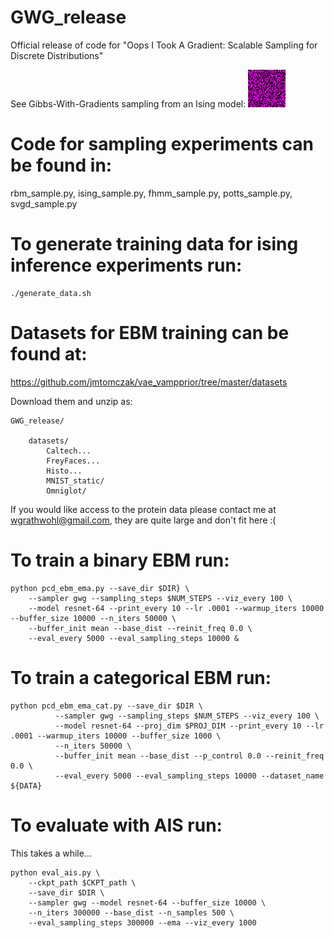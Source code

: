 # GWG_release
Official release of code for "Oops I Took A Gradient: Scalable Sampling for Discrete Distributions"

See Gibbs-With-Gradients sampling from an Ising model: ![](gwg.gif)

# Code for sampling experiments can be found in: 
rbm_sample.py, ising_sample.py, fhmm_sample.py, potts_sample.py, svgd_sample.py


# To generate training data for ising inference experiments run:

```
./generate_data.sh
```

# Datasets for EBM training can be found at:
https://github.com/jmtomczak/vae_vampprior/tree/master/datasets

Download them and unzip as:

    GWG_release/

        datasets/
            Caltech...
            FreyFaces...
            Histo...
            MNIST_static/
            Omniglot/
        

If you would like access to the protein data please contact me at wgrathwohl@gmail.com, they are quite large and don't fit here :(

# To train a binary EBM run:

```
python pcd_ebm_ema.py --save_dir $DIR} \
    --sampler gwg --sampling_steps $NUM_STEPS --viz_every 100 \
    --model resnet-64 --print_every 10 --lr .0001 --warmup_iters 10000 --buffer_size 10000 --n_iters 50000 \
    --buffer_init mean --base_dist --reinit_freq 0.0 \
    --eval_every 5000 --eval_sampling_steps 10000 &
```

# To train a categorical EBM run:

```
python pcd_ebm_ema_cat.py --save_dir $DIR \
          --sampler gwg --sampling_steps $NUM_STEPS --viz_every 100 \
          --model resnet-64 --proj_dim $PROJ_DIM --print_every 10 --lr .0001 --warmup_iters 10000 --buffer_size 1000 \
          --n_iters 50000 \
          --buffer_init mean --base_dist --p_control 0.0 --reinit_freq 0.0 \
          --eval_every 5000 --eval_sampling_steps 10000 --dataset_name ${DATA}
```

# To evaluate with AIS run:
This takes a while...
```
python eval_ais.py \
    --ckpt_path $CKPT_path \
    --save_dir $DIR \
    --sampler gwg --model resnet-64 --buffer_size 10000 \
    --n_iters 300000 --base_dist --n_samples 500 \
    --eval_sampling_steps 300000 --ema --viz_every 1000
```


